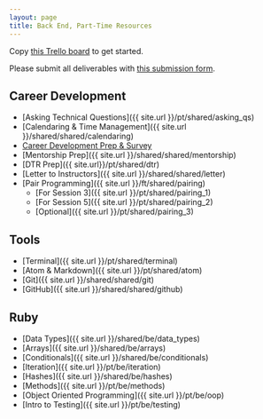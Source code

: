 ```yaml
---
layout: page
title: Back End, Part-Time Resources
---
```


<p>Copy <a href="https://trello.com/b/TahIw1yf/mod-0-be-part-time" target="blank">this Trello board</a> to get started.</p>

Please submit all deliverables with <a href="" target="_blank">this submission form</a>.

## Career Development

* [Asking Technical Questions]({{ site.url }}/pt/shared/asking_qs) 
* [Calendaring & Time Management]({{ site.url }}/shared/shared/calendaring)
* <a href="https://careerdev.turing.edu/module-1-prework/index" target="_blank">Career Development Prep & Survey</a>
* [Mentorship Prep]({{ site.url }}/shared/shared/mentorship)
* [DTR Prep]({{ site.url}}/pt/shared/dtr)
* [Letter to Instructors]({{ site.url }}/shared/shared/letter)
* [Pair Programming]({{ site.url }}/ft/shared/pairing)
  - [For Session 3]({{ site.url }}/pt/shared/pairing_1)
  - [For Session 5]({{ site.url }}/pt/shared/pairing_2)
  - [Optional]({{ site.url }}/pt/shared/pairing_3)


## Tools

* [Terminal]({{ site.url }}/pt/shared/terminal)
* [Atom & Markdown]({{ site.url }}/pt/shared/atom)
* [Git]({{ site.url }}/shared/shared/git)
* [GitHub]({{ site.url }}/shared/shared/github)

## Ruby

* [Data Types]({{ site.url }}/shared/be/data_types)
* [Arrays]({{ site.url }}/shared/be/arrays)
* [Conditionals]({{ site.url }}/shared/be/conditionals)
* [Iteration]({{ site.url }}/pt/be/iteration)
* [Hashes]({{ site.url }}/shared/be/hashes)
* [Methods]({{ site.url }}/pt/be/methods)
* [Object Oriented Programming]({{ site.url }}/pt/be/oop)
* [Intro to Testing]({{ site.url }}/pt/be/testing)

<br>
<br>
<br>